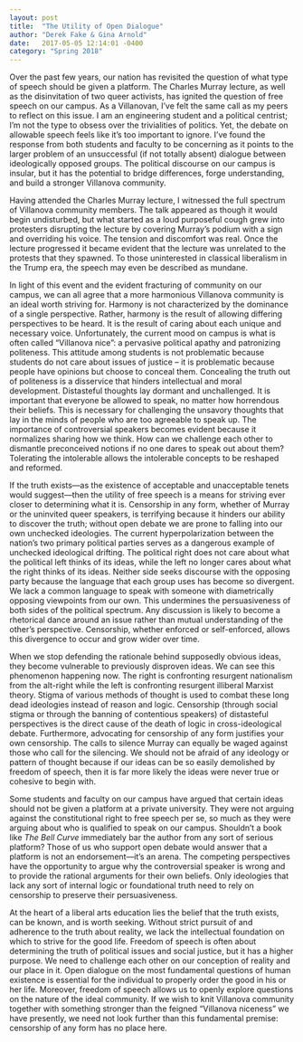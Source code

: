 ```yaml
---
layout: post
title:  "The Utility of Open Dialogue"
author: "Derek Fake & Gina Arnold"
date:   2017-05-05 12:14:01 -0400
category: "Spring 2018"
---
```

Over the past few years, our nation has revisited the question of what type of speech should be given a platform. The Charles Murray lecture, as well as the disinvitation of two queer activists, has ignited the question of free speech on our campus. As a Villanovan, I’ve felt the same call as my peers to reflect on this issue. I am an engineering student and a political centrist; I’m not the type to obsess over the trivialities of politics. Yet, the debate on allowable speech feels like it’s too important to ignore. I’ve found the response from both students and faculty to be concerning as it points to the larger problem of an unsuccessful (if not totally absent) dialogue between ideologically opposed groups. The political discourse on our campus is insular, but it has the potential to bridge differences, forge understanding, and build a stronger Villanova community.

 Having attended the Charles Murray lecture, I witnessed the full spectrum of Villanova community members.  The talk appeared as though it would begin undisturbed, but what started as a loud purposeful cough grew into protesters disrupting the lecture by covering Murray’s podium with a sign and overriding his voice.  The tension and discomfort was real.  Once the lecture progressed it became evident that the lecture was unrelated to the protests that they spawned.  To those uninterested in classical liberalism in the Trump era, the speech may even be described as mundane.

 In light of this event and the evident fracturing of community on our campus, we can all agree that a more harmonious Villanova community is an ideal worth striving for. Harmony is not characterized by the dominance of a single perspective. Rather, harmony is the result of allowing differing perspectives to be heard. It is the result of caring about each unique and necessary voice. Unfortunately, the current mood on campus is what is often called “Villanova nice”: a pervasive political apathy and patronizing politeness. This attitude among students is not problematic because students do not care about issues of justice – it is problematic because people have opinions but choose to conceal them. Concealing the truth out of politeness is a disservice that hinders intellectual and moral development. Distasteful thoughts lay dormant and unchallenged. It is important that everyone be allowed to speak, no matter how horrendous their beliefs. This is necessary for challenging the unsavory thoughts that lay in the minds of people who are too agreeable to speak up. The importance of controversial speakers becomes evident because it normalizes sharing how we think. How can we challenge each other to dismantle preconceived notions if no one dares to speak out about them? Tolerating the intolerable allows the intolerable concepts to be reshaped and reformed.  

 If the truth exists—as the existence of acceptable and unacceptable tenets would suggest—then the utility of free speech is a means for striving ever closer to determining what it is. Censorship in any form, whether of Murray or the uninvited queer speakers, is terrifying because it hinders our ability to discover the truth; without open debate we are prone to falling into our own unchecked ideologies. The current hyperpolarization between the nation’s two primary political parties serves as a dangerous example of unchecked ideological drifting. The political right does not care about what the political left thinks of its ideas, while the left no longer cares about what the right thinks of its ideas.  Neither side seeks discourse with the opposing party because the language that each group uses has become so divergent. We lack a common language to speak with someone with diametrically opposing viewpoints from our own. This undermines the persuasiveness of both sides of the political spectrum. Any discussion is likely to become a rhetorical dance around an issue rather than mutual understanding of the other’s perspective. Censorship, whether enforced or self-enforced, allows this divergence to occur and grow wider over time.

 When we stop defending the rationale behind supposedly obvious ideas, they become vulnerable to previously disproven ideas. We can see this phenomenon happening now. The right is confronting resurgent nationalism from the alt-right while the left is confronting resurgent illiberal Marxist theory. Stigma of various methods of thought is used to combat these long dead ideologies instead of reason and logic. Censorship (through social stigma or through the banning of contentious speakers) of distasteful perspectives is the direct cause of the death of logic in cross-ideological debate. Furthermore, advocating for censorship of any form justifies your own censorship. The calls to silence Murray can equally be waged against those who call for the silencing.  We should not be afraid of any ideology or pattern of thought because if our ideas can be so easily demolished by freedom of speech, then it is far more likely the ideas were never true or cohesive to begin with.

 Some students and faculty on our campus have argued that certain ideas should not be given a platform at a private university. They were not arguing against the constitutional right to free speech per se, so much as they were arguing about who is qualified to speak on our campus. Shouldn’t a book like _The Bell Curve_ immediately bar the author from any sort of serious platform? Those of us who support open debate would answer that a platform is not an endorsement—it’s an arena. The competing perspectives have the opportunity to argue why the controversial speaker is wrong and to provide the rational arguments for their own beliefs. Only ideologies that lack any sort of internal logic or foundational truth need to rely on censorship to preserve their persuasiveness.

 At the heart of a liberal arts education lies the belief that the truth exists, can be known, and is worth seeking. Without strict pursuit of and adherence to the truth about reality, we lack the intellectual foundation on which to strive for the good life. Freedom of speech is often about determining the truth of political issues and social justice, but it has a higher purpose. We need to challenge each other on our conception of reality and our place in it. Open dialogue on the most fundamental questions of human existence is essential for the individual to properly order the good in his or her life. Moreover, freedom of speech allows us to openly explore questions on the nature of the ideal community. If we wish to knit Villanova community together with something stronger than the feigned “Villanova niceness” we have presently, we need not look further than this fundamental premise: censorship of any form has no place here.
